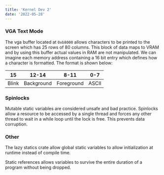 ```yaml
---
title: 'Kernel Dev 2'
date: '2022-05-28'
---
```


### VGA Text Mode
The vga buffer located at `0xb8000` allows characters to be printed to the screen which has 25 rows of 80 columns. 
This block of data maps to VRAM and by using this buffer actual values in RAM are not manipulated. 
We can imagine each memory address containing a 16 bit entry which defines how a character is formatted. The format is shown below:

| 15 | 12-14 | 8-11| 0-7 |
| ----------- | ----------- | ----------- | ----------- |
| Blink | Background | Foreground | ASCII |

### Spinlocks

Mutable static variables are considered unsafe and bad practice. 
Spinlocks allow a resource to be accessed by a single thread and forces any other thread to wait in a while loop until the lock is free. 
This prevents data corruption. 

### Other
The lazy statics crate allow global static variables to allow initialization at runtime instead of compile time.  

Static references allows variables to survive the entire duration of a program without being dropped.